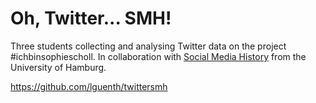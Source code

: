 # Oh, Twitter... SMH!

Three students collecting and analysing Twitter data on the project #ichbinsophiescholl. In collaboration with [Social Media History](https://smh.blogs.uni-hamburg.de/) from the University of Hamburg.

https://github.com/lguenth/twittersmh
